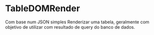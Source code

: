 # TableDOMRender
Com base num JSON simples Renderizar uma tabela, geralmente com objetivo de utilizar com resultado de query do banco de dados.
